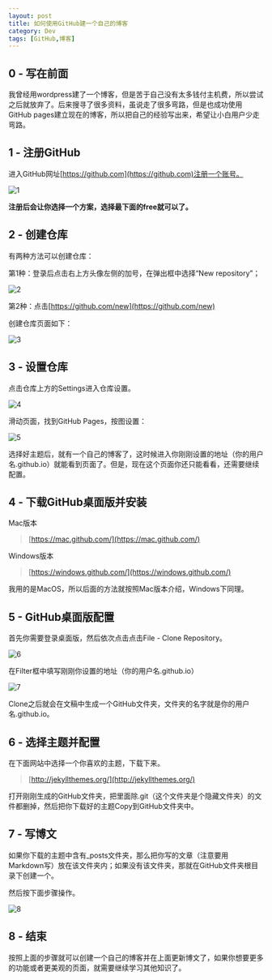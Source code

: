 ```yaml
---
layout: post
title: 如何使用GitHub建一个自己的博客
category: Dev
tags: [GitHub,博客]
---
```

## 0 - 写在前面
我曾经用wordpress建了一个博客，但是苦于自己没有太多钱付主机费，所以尝试之后就放弃了。后来搜寻了很多资料，虽说走了很多弯路，但是也成功使用GitHub pages建立现在的博客，所以把自己的经验写出来，希望让小白用户少走弯路。
<!--more-->
## 1 - 注册GitHub
进入GitHub网址[https://github.com](https://github.com)注册一个账号。

![1](http://source.yaoguaixing.com/1.png)

**注册后会让你选择一个方案，选择最下面的free就可以了。**

## 2 - 创建仓库
有两种方法可以创建仓库：

第1种：登录后点击右上方头像左侧的加号，在弹出框中选择“New repository”；
 
![2](http://source.yaoguaixing.com/2.png)

第2种：点击[https://github.com/new](https://github.com/new)

创建仓库页面如下：

![3](http://source.yaoguaixing.com/3.png)

## 3 - 设置仓库
点击仓库上方的Settings进入仓库设置。

![4](http://source.yaoguaixing.com/4.png)

滑动页面，找到GitHub Pages，按图设置：

![5](http://source.yaoguaixing.com/5.png)

选择好主题后，就有一个自己的博客了，这时候进入你刚刚设置的地址（你的用户名.github.io）就能看到页面了。但是，现在这个页面你还只能看看，还需要继续配置。

## 4 - 下载GitHub桌面版并安装
Mac版本
>[https://mac.github.com/](https://mac.github.com/)

Windows版本
>[https://windows.github.com/](https://windows.github.com/)

我用的是MacOS，所以后面的方法就按照Mac版本介绍，Windows下同理。

## 5 - GitHub桌面版配置
首先你需要登录桌面版，然后依次点击点击File - Clone Repository。

![6](http://source.yaoguaixing.com/6.png)

在Filter框中填写刚刚你设置的地址（你的用户名.github.io）

![7](http://source.yaoguaixing.com/7.png)

Clone之后就会在文稿中生成一个GitHub文件夹，文件夹的名字就是你的用户名.github.io。

## 6 - 选择主题并配置
在下面网站中选择一个你喜欢的主题，下载下来。
>[http://jekyllthemes.org/](http://jekyllthemes.org/)

打开刚刚生成的GitHub文件夹，把里面除.git（这个文件夹是个隐藏文件夹）的文件都删掉，然后把你下载好的主题Copy到GitHub文件夹中。

## 7 - 写博文
如果你下载的主题中含有_posts文件夹，那么把你写的文章（注意要用Markdown写）放在该文件夹内；如果没有该文件夹，那就在GitHub文件夹根目录下创建一个。

然后按下面步骤操作。

![8](http://source.yaoguaixing.com/8.png)

## 8 - 结束
按照上面的步骤就可以创建一个自己的博客并在上面更新博文了，如果你想要更多的功能或者更美观的页面，就需要继续学习其他知识了。

